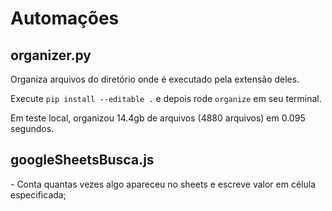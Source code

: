 <h1> Automações </h1>

<h2> organizer.py </h2>

Organiza arquivos do diretório onde é executado pela extensão deles. 

Execute `pip install --editable .` e depois rode `organize` em seu terminal. 

Em teste local, organizou 14.4gb de arquivos (4880 arquivos) em 0.095 segundos.

<h2> googleSheetsBusca.js </h2> - Conta quantas vezes algo apareceu no sheets e escreve valor em célula especificada;
